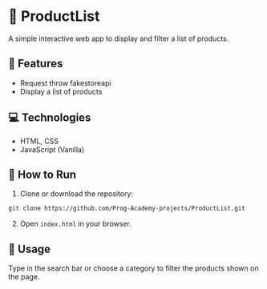 # 🛒 ProductList
A simple interactive web app to display and filter a list of products.

## 🔧 Features
- Request throw fakestoreapi
- Display a list of products

## 💻 Technologies
- HTML, CSS
- JavaScript (Vanilla)

## 🚀 How to Run

1. Clone or download the repository:

```bash
git clone https://github.com/Prog-Academy-projects/ProductList.git
```

2. Open ```index.html``` in your browser.


## 📌 Usage
Type in the search bar or choose a category to filter the products shown on the page.
